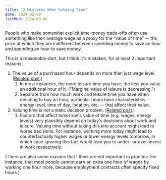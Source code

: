```yaml
---
title: "2 Mistakes When Valuing Time"
date: 2024-02-09
lastMod: 2024-03-06
---
```


People who make somewhat explicit time-money trade-offs often use something like their average wage as a proxy for the "value of time" -- the price at which they are indifferent between spending money to save an hour and spending an hour to save money.

This is a reasonable start, but I think it's mistaken, for at least 2 important reasons:

1. The value of a purchased hour depends on more than just wage level. ([Related post](https://joel-becker.com/digital-garden/hours-have-different-value/).)
   1. In most instances, the more leisure time you have, the less you value an additional hour of it. ("Marginal value of leisure is decreasing.")
   2. Separate from how much work and leisure time you have when deciding to buy an hour, particular hours have characteristics -- energy level, time of day, location, etc. -- that affect their value.
2. Valuing time is not a static decision problem. ([Related post](https://joel-becker.com/digital-garden/ignoring-the-future/).)
   1. Factors that affect tomorrow's value of time (e.g. wages, energy levels) very plausibly depend on today's decisions about work and leisure. Valuing time without taking this into account might lead to worse decisions. For instance, working more today might lead to counterfactually higher wages or lower energy levels tomorrow, in which case ignoring this fact would lead you to under- or over-invest in work respectively.

(There are also some reasons that I think are not important in practice. For instance, that most people cannot earn an extra one hour of wages by working one hour more, because employment contracts often specify fixed hours.)